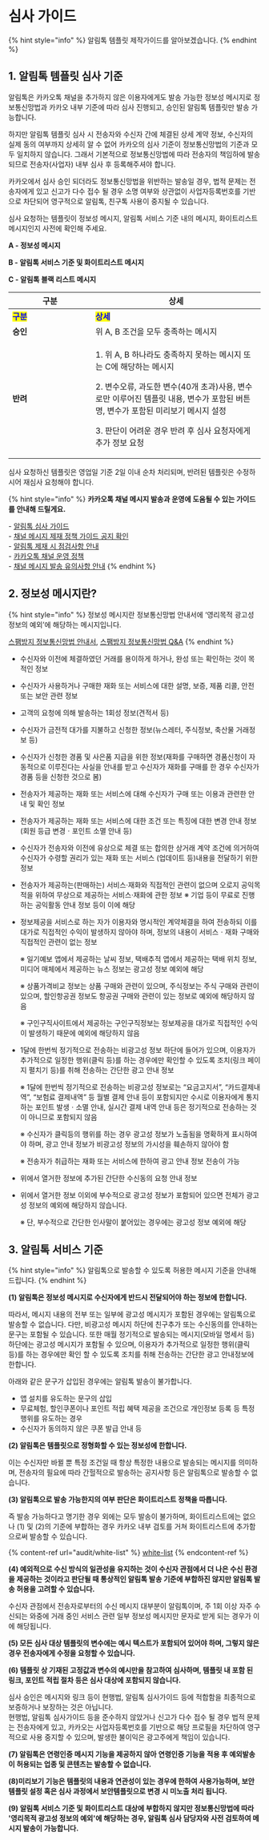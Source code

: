 # 심사 가이드

{% hint style="info" %}
알림톡 템플릿 제작가이드를 알아보겠습니다.
{% endhint %}

## 1. 알림톡 템플릿 심사 기준

알림톡은 카카오톡 채널을 추가하지 않은 이용자에게도 발송 가능한 정보성 메시지로 정보통신망법과 카카오 내부 기준에 따라 심사 진행되고, 승인된 알림톡 템플릿만 발송 가능합니다.&#x20;

하지만 알림톡 템플릿 심사 시 전송자와 수신자 간에 체결된 상세 계약 정보, 수신자의 실제 동의 여부까지 상세히 알 수 없어 카카오의 심사 기준이 정보통신망법의 기준과 모두 일치하지 않습니다. 그래서 기본적으로 정보통신망법에 따라 전송자의 책임하에 발송되므로 전송자(사업자) 내부 심사 후 등록해주셔야 합니다.&#x20;

카카오에서 심사 승인 되더라도 정보통신망법을 위반하는 발송일 경우, 법적 문제는 전송자에게 있고 신고가 다수 접수 될 경우 소명 여부와 상관없이 사업자등록번호를 기반으로 차단되어 영구적으로 알림톡, 친구톡 사용이 중지될 수 있습니다.&#x20;

심사 요청하는 템플릿이 정보성 메시지, 알림톡 서비스 기준 내의 메시지, 화이트리스트 메시지인지 사전에 확인해 주세요.

**A - 정보성 메시지**

**B - 알림톡 서비스 기준 및 화이트리스트 메시지**

**C - 알림톡 블랙 리스트 메시지**

<table data-header-hidden><thead><tr><th width="150">구분</th><th>상세</th></tr></thead><tbody><tr><td><mark style="color:blue;"><strong>구분</strong></mark></td><td><mark style="color:blue;"><strong>상세</strong></mark></td></tr><tr><td><strong>승인</strong></td><td>위 A, B 조건을 모두 충족하는 메시지</td></tr><tr><td><strong>반려</strong></td><td><p>1. 위 A, B 하나라도 충족하지 못하는 메시지 또는 C에 해당하는 메시지</p><p>2. 변수오류, 과도한 변수(40개 초과)사용, 변수로만 이루어진 템플릿 내용, 변수가 포함된 버튼명, 변수가 포함된 미리보기 메시지 설정</p><p>3. 판단이 어려운 경우 반려 후 심사 요청자에게 추가 정보 요청</p></td></tr></tbody></table>

심사 요청하신 템플릿은 영업일 기준 2일 이내 순차 처리되며, 반려된 템플릿은 수정하시어 재심사 요청해야 합니다.

{% hint style="info" %}
**카카오톡 채널 메시지 발송과 운영에 도움될 수 있는 가이드를 안내해 드릴게요.**

\- [알림톡 심사 가이드](#1.)\
\- [채널 메시지 제재 정책 가이드 공지 확인\
](https://center-pf.kakao.com/notices/642)- [알림톡 제재 시 점검사항 안내 ](https://cs.kakao.com/helps_html/1073203690?locale=ko)\
\- [카카오톡 채널 운영 정책\
](https://center-pf.kakao.com/channel_policy)- [채널 메시지 발송 유의사항 안내](https://kakaobusiness.gitbook.io/main/ad/moment/start/messagead/operations)
{% endhint %}

## 2. 정보성 메시지란?

{% hint style="info" %}
정보성 메시지란 정보통신망법 안내서에 ‘영리목적 광고성 정보의 예외’에 해당하는 메시지입니다.

[스팸방지 정보통신망법 안내서](https://www.kisa.or.kr/401/form?postSeq=3256\&lang_type=KO#fnPostAttachDownload), [스팸방지 정보통신망법 Q\&A](https://t1.daumcdn.net/biz/DM/%EC%8A%A4%ED%8C%B8_%EA%B4%80%EB%A0%A8_%EC%A0%95%EB%B3%B4%ED%86%B5%EC%8B%A0%EB%A7%9D%EB%B2%95_%EC%95%88%EB%82%B4%EC%84%9C_Q_A-%EA%B2%8C%EC%8B%9C%EC%9A%A9.pdf)
{% endhint %}

* 수신자와 이전에 체결하였던 거래를 용이하게 하거나, 완성 또는 확인하는 것이 목적인 정보
* 수신자가 사용하거나 구매한 재화 또는 서비스에 대한 설명, 보증, 제품 리콜, 안전 또는 보안 관련 정보
* 고객의 요청에 의해 발송하는 1회성 정보(견적서 등)
* 수신자가 금전적 대가를 지불하고 신청한 정보(뉴스레터, 주식정보, 축산물 거래정보 등)
* 수신자가 신청한 경품 및 사은품 지급을 위한 정보(재화를 구매하면 경품신청이 자동적으로 이루진다는 사실을 안내를 받고 수신자가 재화를 구매를 한 경우 수신자가 경품 등을 신청한 것으로 봄)
* 전송자가 제공하는 재화 또는 서비스에 대해 수신자가 구매 또는 이용과 관련한 안내 및 확인 정보
* 전송자가 제공하는 재화 또는 서비스에 대한 조건 또는 특징에 대한 변경 안내 정보(회원 등급 변경ㆍ포인트 소멸 안내 등)
* 수신자가 전송자와 이전에 유상으로 체결 또는 합의한 상거래 계약 조건에 의거하여 수신자가 수령할 권리가 있는 재화 또는 서비스 (업데이트 등)내용을 전달하기 위한 정보
* 전송자가 제공하는(판매하는) 서비스·재화와 직접적인 관련이 없으며 오로지 공익목적을 위하여 무상으로 제공하는 서비스·재화에 관한 정보 ※ 기업 등이 무료로 진행하는 공익활동 안내 정보 등이 이에 해당
*   정보제공을 서비스로 하는 자가 이용자와 명시적인 계약체결을 하여 전송하되 이를 대가로 직접적인 수익이 발생하지 않아야 하며, 정보의 내용이 서비스ㆍ재화 구매와 직접적인 관련이 없는 정보

    &#x20;※ 일기예보 앱에서 제공하는 날씨 정보, 택배추적 앱에서 제공하는 택배 위치 정보, 미디어 매체에서 제공하는 뉴스 정보는 광고성 정보 예외에 해당

    &#x20;※ 상품가격비교 정보는 상품 구매와 관련이 있으며, 주식정보는 주식 구매와 관련이 있으며, 할인항공권 정보도 항공권 구매와 관련이 있는 정보로 예외에 해당하지 않음

    ※ 구인구직사이트에서 제공하는 구인구직정보는 정보제공을 대가로 직접적인 수익이 발생하기 때문에 예외에 해당하지 않음
*   &#x20;1달에 한번씩 정기적으로 전송하는 비광고성 정보 하단에 들어가 있으며, 이용자가 추가적으로 일정한 행위(클릭 등)를 하는 경우에만 확인할 수 있도록 조치(링크 페이지 펼치기 등)를 취해 전송하는 간단한 광고 안내 정보

    ※ 1달에 한번씩 정기적으로 전송하는 비광고성 정보로는 “요금고지서”, “카드결제내역”, “보험료 결제내역” 등 월별 결제 안내 등이 포함되지만 수시로 이용자에게 통지하는 포인트 발생ㆍ소멸 안내, 실시간 결제 내역 안내 등은 정기적으로 전송하는 것이 아니므로 포함되지 않음

    ※ 수신자가 클릭등의 행위를 하는 경우 광고성 정보가 노출됨을 명확하게 표시하여야 하며, 광고 안내 정보가 비광고성 정보의 가시성을 훼손하지 않아야 함

    ※ 전송자가 취급하는 재화 또는 서비스에 한하여 광고 안내 정보 전송이 가능
* 위에서 열거한 정보에 추가된 간단한 수신동의 요청 안내 정보
*   위에서 열거한 정보 이외에 부수적으로 광고성 정보가 포함되어 있으면 전체가 광고성 정보의 예외에 해당하지 않습니다.

    ※ 단, 부수적으로 간단한 인사말이 붙어있는 경우에는 광고성 정보 예외에 해당

## 3. 알림톡 서비스 기준

{% hint style="info" %}
알림톡으로 발송할 수 있도록 허용한 메시지 기준을 안내해 드립니다.
{% endhint %}

**(1) 알림톡은 정보성 메시지로 수신자에게 반드시 전달되어야 하는 정보에 한합니다.**

따라서, 메시지 내용의 전부 또는 일부에 광고성 메시지가 포함된 경우에는 알림톡으로 발송할 수 없습니다. 다만, 비광고성 메시지 하단에 친구추가 또는 수신동의를 안내하는 문구는 포함될 수 있습니다. 또한 매월 정기적으로 발송되는 메시지(모바일 명세서 등) 하단에는 광고성 메시지가 포함될 수 있으며, 이용자가 추가적으로 일정한 행위(클릭 등)를 하는 경우에만 확인 할 수 있도록 조치를 취해 전송하는 간단한 광고 안내정보에 한합니다.

아래와 같은 문구가 삽입된 경우에는 알림톡 발송이 불가합니다.

* 앱 설치를 유도하는 문구의 삽입
* 무료체험, 할인쿠폰이나 포인트 적립 혜택 제공을 조건으로 개인정보 등록 등 특정 행위를 유도하는 경우
* 수신자가 동의하지 않은 쿠폰 발급 안내 등

**(2) 알림톡은 템플릿으로 정형화할 수 있는 정보성에 한합니다.**&#x20;

이는 수신자만 바뀔 뿐 특정 조건일 때 항상 특정한 내용으로 발송되는 메시지를 의미하며, 전송자의 필요에 따라 간헐적으로 발송하는 공지사항 등은 알림톡으로 발송할 수 없습니다.

**(3) 알림톡으로 발송 가능한지의 여부 판단은 화이트리스트 정책을 따릅니다.**&#x20;

즉 발송 가능하다고 명기한 경우 외에는 모두 발송이 불가하며, 화이트리스트에는 없으나 (1) 및 (2)의 기준에 부합하는 경우 카카오 내부 검토를 거쳐 화이트리스트에 추가함으로써 발송할 수 있습니다.&#x20;

{% content-ref url="audit/white-list" %}
[white-list](audit/white-list)
{% endcontent-ref %}

**(4) 예외적으로 수신 방식의 일관성을 유지하는 것이 수신자 관점에서 더 나은 수신 환경을 제공하는 것이라고 판단될 때 통상적인 알림톡 발송 기준에 부합하진 않지만 알림톡 발송 허용을 고려할 수 있습니다.**&#x20;

수신자 관점에서 전송자로부터의 수신 메시지 대부분이 알림톡이며, 주 1회 이상 자주 수신되는 와중에 거래 중인 서비스 관련 일부 정보성 메시지만 문자로 받게 되는 경우가 이에 해당됩니다.&#x20;

**(5) 모든 심사 대상 템플릿의 변수에는 예시 텍스트가 포함되어 있어야 하며, 그렇지 않은 경우 전송자에게 수정을 요청할 수 있습니다.**

**(6) 템플릿 상 기재된 고정값과 변수의 예시만을 참고하여 심사하며, 템플릿 내 포함 된 링크, 포인트 적립 절차 등은 심사 대상에 포함되지 않습니다.**&#x20;

심사 승인은 메시지와 링크 등이 현행법, 알림톡 심사가이드 등에 적합함을 최종적으로 보증하거나 보장하는 것은 아닙니다. \
현행법, 알림톡 심사가이드 등을 준수하지 않았거나 신고가 다수 접수 될 경우 법적 문제는 전송자에게 있고, 카카오는 사업자등록번호를 기반으로 해당 프로필을 차단하여 영구적으로 사용 중지할 수 있으며, 발생한 불이익은 광고주에게 책임이 있습니다.

**(7) 알림톡은 연령인증 메시지 기능을 제공하지 않아  연령인증 기능을 적용 후  예외발송이 허용되는 업종 및 콘텐츠는 발송할 수 없습니다.**

**(8)미리보기 기능은 템플릿의 내용과 연관성이 있는 경우에 한하여 사용가능하며, 보안템플릿 설정 혹은 심사 과정에서 보안템플릿으로 변경 시 미노출 처리 됩니다.**&#x20;

**(9) 알림톡 서비스 기준 및 화이트리스트 대상에 부합하지 않지만 정보통신망법에 따라 '영리목적 광고성 정보의 예외'에 해당하는 경우, 알림톡 심사 담당자와 사전 검토하여 메시지 발송이 가능합니다.**